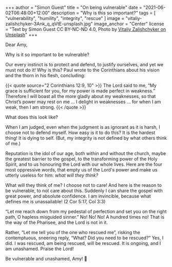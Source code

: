 +++
author = "Simon Guest"
title = "On being vulnerable"
date = "2021-06-02T06:48:00+12:00"
description = "Why is this so important?"
tags = [ "vulnerability", "humility", "integrity", "rescue" ]
image = "vitaliy-zalishchyker-3Ank_q_qVtE-unsplash.jpg"
image_anchor = "Center"
license = "Text by Simon Guest CC BY-NC-ND 4.0, Photo by [Vitaliy Zalishchyker on Unsplash](https://unsplash.com/photos/3Ank_q_qVtE)"
+++

Dear Amy,

Why is it so important to be vulnerable?

Our every instinct is to protect and defend, to justify ourselves, and yet we must not do it!  Why is this?  Paul wrote to the Corinthians about his vision and the thorn in his flesh, concluding:

{{< quote source="2 Corinthians 12:9, 10" >}}
The Lord said to me, “My grace is sufficient for you, for my power is made perfect in weakness.” Therefore I will boast all the more gladly about my weaknesses, so that Christ’s power may rest on me ... I delight in weaknesses ... for when I am weak, then I am strong.
{{< /quote >}}

What does this look like?

When I am judged, even when the judgment is as ignorant as it is harsh, I choose not to defend myself. How easy is it to do this? It is the hardest thing! It is dying to self. (But, my integrity is not defined by what others think of me.)

Reputation is the idol of our age, both within and without the church, maybe the greatest barrier to the gospel, to the transforming power of the Holy Spirit, and to us honouring the Lord with our whole lives. Here are the four most oppressive words, that empty us of the Lord's power and make us utterly useless for him: _what will they think?_

What will they think of me? I choose not to care! And here is the reason to be vulnerable, to not care about this. Suddenly I can share the gospel with great power, and absolute confidence. I am invincible, because what defines me is unassailable! (2 Cor 5:17, Col 3:3)

“Let me reach down from my pedestal of perfection and set you on the right path, O hapless misguided sinner.” No! No! No! A hundred times no! That is the way of the Pharisee, and the Lord is not in it.

Rather, “Let me tell you of the one who rescued me”, risking the contemptuous, sneering reply, “What? Did you need to be rescued?” Yes, I did. I was rescued, am being rescued, will be rescued. It is ongoing, and I am unashamed. Praise the Lord!

Be vulnerable and unashamed, Amy! 🙏
